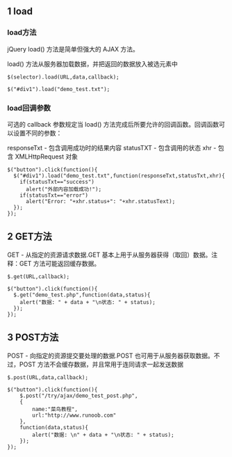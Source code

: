 ## 1 load

### load方法
jQuery load() 方法是简单但强大的 AJAX 方法。

load() 方法从服务器加载数据，并把返回的数据放入被选元素中

```
$(selector).load(URL,data,callback);

$("#div1").load("demo_test.txt");
```

### load回调参数

可选的 callback 参数规定当 load() 方法完成后所要允许的回调函数。回调函数可以设置不同的参数：

responseTxt - 包含调用成功时的结果内容
statusTXT - 包含调用的状态
xhr - 包含 XMLHttpRequest 对象

```
$("button").click(function(){
  $("#div1").load("demo_test.txt",function(responseTxt,statusTxt,xhr){
    if(statusTxt=="success")
      alert("外部内容加载成功!");
    if(statusTxt=="error")
      alert("Error: "+xhr.status+": "+xhr.statusText);
  });
});
```

## 2 GET方法
GET - 从指定的资源请求数据.GET 基本上用于从服务器获得（取回）数据。注释：GET 方法可能返回缓存数据。
```
$.get(URL,callback);

$("button").click(function(){
  $.get("demo_test.php",function(data,status){
    alert("数据: " + data + "\n状态: " + status);
  });
});
```
## 3 POST方法

POST - 向指定的资源提交要处理的数据.POST 也可用于从服务器获取数据。不过，POST 方法不会缓存数据，并且常用于连同请求一起发送数据

```
$.post(URL,data,callback);

$("button").click(function(){
    $.post("/try/ajax/demo_test_post.php",
    {
        name:"菜鸟教程",
        url:"http://www.runoob.com"
    },
    function(data,status){
        alert("数据: \n" + data + "\n状态: " + status);
    });
});
```